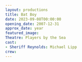 ```yaml
---
layout: productions
title: Bat Boy
date: 2023-09-08T00:00:00
opening_date: 2007-12-31
approx_date: year
featured_image:
Theatre: Players by the Sea
cast:
- Sheriff Reynolds: Michael Lipp
crew:
---
```


